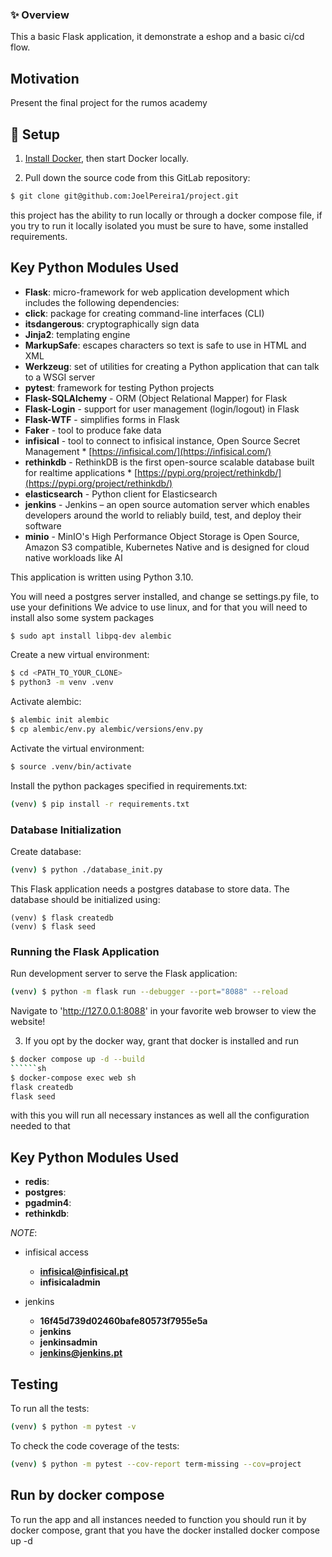 ### ✨ Overview <a name="overview"></a>
This a basic Flask application, it demonstrate a eshop and a basic ci/cd flow.

## Motivation
Present the final project for the rumos academy

## 🚀 Setup <a name="setup"></a>
1. [Install Docker](https://docs.docker.com/engine/install/), then start Docker locally.

2. Pull down the source code from this GitLab repository:
```sh
$ git clone git@github.com:JoelPereira1/project.git
```
this project has the ability to run locally or through a docker compose file, if you try to run it locally isolated you must be sure to have, some installed requirements.
## Key Python Modules Used
* **Flask**: micro-framework for web application development which includes the following dependencies:
* **click**: package for creating command-line interfaces (CLI)
* **itsdangerous**: cryptographically sign data
* **Jinja2**: templating engine
* **MarkupSafe**: escapes characters so text is safe to use in HTML and XML
* **Werkzeug**: set of utilities for creating a Python application that can talk to a WSGI server
* **pytest**: framework for testing Python projects
* **Flask-SQLAlchemy** - ORM (Object Relational Mapper) for Flask
* **Flask-Login** - support for user management (login/logout) in Flask
* **Flask-WTF** - simplifies forms in Flask
* **Faker** - tool to produce fake data
* **infisical** - tool to connect to infisical instance, Open Source Secret Management * [https://infisical.com/](https://infisical.com/)
* **rethinkdb** - RethinkDB is the first open-source scalable database built for realtime applications * [https://pypi.org/project/rethinkdb/](https://pypi.org/project/rethinkdb/)
* **elasticsearch** - Python client for Elasticsearch
* **jenkins** - Jenkins – an open source automation server which enables developers around the world to reliably build, test, and deploy their software
* **minio** - MinIO's High Performance Object Storage is Open Source, Amazon S3 compatible, Kubernetes Native and is designed for cloud native workloads like AI

This application is written using Python 3.10.

You will need a postgres server installed, and change se settings.py file, to use your definitions
We advice to use linux, and for that you will need to install also some system packages
```sh
$ sudo apt install libpq-dev alembic
```
Create a new virtual environment:
```sh
$ cd <PATH_TO_YOUR_CLONE>
$ python3 -m venv .venv
```
Activate alembic:
```sh
$ alembic init alembic
$ cp alembic/env.py alembic/versions/env.py
```
Activate the virtual environment:
```sh
$ source .venv/bin/activate
```
Install the python packages specified in requirements.txt:
```sh
(venv) $ pip install -r requirements.txt
```
### Database Initialization
Create database:
```sh
(venv) $ python ./database_init.py
```
This Flask application needs a postgres database to store data.  The database should be initialized using:
```
(venv) $ flask createdb
(venv) $ flask seed
```
### Running the Flask Application
Run development server to serve the Flask application:
```sh
(venv) $ python -m flask run --debugger --port="8088" --reload
```
Navigate to 'http://127.0.0.1:8088' in your favorite web browser to view the website!

3. If you opt by the docker way, grant that docker is installed and run
```sh
$ docker compose up -d --build
``````sh
$ docker-compose exec web sh
flask createdb
flask seed
```
with this you will run all necessary instances as well all the configuration needed to that
## Key Python Modules Used
* **redis**:
* **postgres**:
* **pgadmin4**:
* **rethinkdb**:

_NOTE_:
* infisical access
  * **infisical@infisical.pt**
  * **infisicaladmin**

* jenkins
  * **16f45d739d02460bafe80573f7955e5a**
  * **jenkins**
  * **jenkinsadmin**
  * **jenkins@jenkins.pt**

## Testing

To run all the tests:

```sh
(venv) $ python -m pytest -v
```

To check the code coverage of the tests:

```sh
(venv) $ python -m pytest --cov-report term-missing --cov=project
```

## Run by docker compose

To run the app and all instances needed to function you should run it by docker compose, grant that you have the docker installed
docker compose up -d